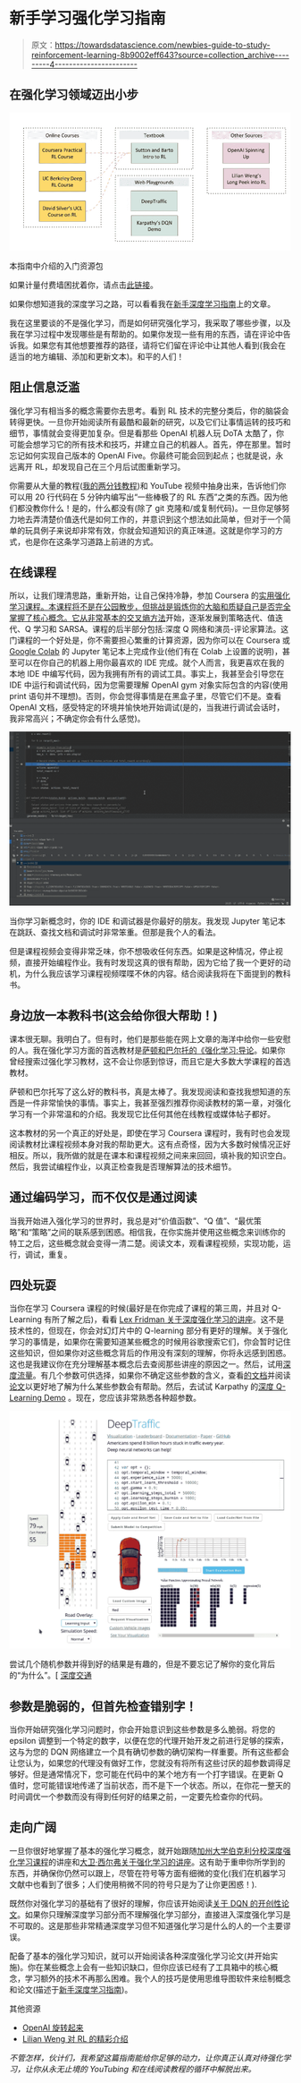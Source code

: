 # 新手学习强化学习指南

> 原文：<https://towardsdatascience.com/newbies-guide-to-study-reinforcement-learning-8b9002eff643?source=collection_archive---------4----------------------->

## 在强化学习领域迈出小步

![](img/63260ecf5cc83a1cc867357fa21dff18.png)

本指南中介绍的入门资源包

如果计量付费墙困扰着你，请点击[此链接](/newbies-guide-to-study-reinforcement-learning-8b9002eff643?source=friends_link&sk=40504079487b82552aa921d7cfe2c38a)。

如果你想知道我的深度学习之路，可以看看我在[新手深度学习指南](/newbies-guide-to-deep-learning-6bf601c5a98e)上的文章。

我在这里要谈的不是强化学习，而是如何研究强化学习，我采取了哪些步骤，以及我在学习过程中发现哪些是有帮助的。如果你发现一些有用的东西，请在评论中告诉我。如果您有其他想要推荐的路径，请将它们留在评论中让其他人看到(我会在适当的地方编辑、添加和更新文本)。和平的人们！

## 阻止信息泛滥

强化学习有相当多的概念需要你去思考。看到 RL 技术的完整分类后，你的脑袋会转得更快。一旦你开始阅读所有最酷和最新的研究，以及它们让事情运转的技巧和细节，事情就会变得更加复杂。但是看那些 OpenAI 机器人玩 DoTA 太酷了，你可能会想学习它的所有技术和技巧，并建立自己的机器人。首先，停在那里。暂时忘记如何实现自己版本的 OpenAI Five。你最终可能会回到起点；也就是说，永远离开 RL，却发现自己在三个月后试图重新学习。

你需要从大量的教程([我的两分钱教程](https://medium.com/arkflections/tutorial-syndrome-821588bd2fc8))和 YouTube 视频中抽身出来，告诉他们你可以用 20 行代码在 5 分钟内编写出“一些棒极了的 RL 东西”之类的东西。因为他们都没教你什么！是的，什么都没有(除了 git 克隆和/或复制代码)。一旦你足够努力地去弄清楚价值迭代是如何工作的，并意识到这个想法如此简单，但对于一个简单的玩具例子来说却非常有效，你就会知道知识的真正味道。这就是你学习的方式，也是你在这条学习道路上前进的方式。

## 在线课程

所以，让我们理清思路，重新开始，让自己保持冷静，参加 Coursera 的[实用强化学习课程。本课程将不是在公园散步，但挑战是锻炼你的大脑和质疑自己是否完全掌握了核心概念。它从非常基本的](https://www.coursera.org/learn/practical-rl/)[交叉熵方法](https://www.coursera.org/lecture/practical-rl/crossentropy-method-TAT8g)开始，逐渐发展到策略迭代、值迭代、Q 学习和 SARSA。课程的后半部分包括:深度 Q 网络和演员-评论家算法。这门课程的一个好处是，你不需要担心繁重的计算资源，因为你可以在 Coursera 或 [Google Colab](https://colab.research.google.com/) 的 Jupyter 笔记本上完成作业(他们有在 Colab 上设置的说明)，甚至可以在你自己的机器上用你最喜欢的 IDE 完成。就个人而言，我更喜欢在我的本地 IDE 中编写代码，因为我拥有所有的调试工具。事实上，我甚至会引导您在 IDE 中运行和调试代码，因为您需要理解 OpenAI gym 对象实际包含的内容(使用 print 语句并不理想)。否则，你会觉得事情是在黑盒子里，尽管它们不是。查看 OpenAI 文档，感受特定的环境并愉快地开始调试(是的，当我进行调试会话时，我非常高兴；不确定你会有什么感觉)。

![](img/c814a7066004006f261fddf350d42b84.png)

当你学习新概念时，你的 IDE 和调试器是你最好的朋友。我发现 Jupyter 笔记本在跳跃、查找文档和调试时非常笨重。但那是我个人的看法。

但是课程视频会变得非常乏味，你不想吸收任何东西。如果是这种情况，停止视频，直接开始编程作业。我有时发现这真的很有帮助，因为它给了我一个更好的动机，为什么我应该学习课程视频喋喋不休的内容。结合阅读我将在下面提到的教科书。

## 身边放一本教科书(这会给你很大帮助！)

课本很无聊。我明白了。但有时，他们是那些能在网上文章的海洋中给你一些安慰的人。我在强化学习方面的首选教材是[萨顿和巴尔托的《强化学习:导论](https://web.stanford.edu/class/psych209/Readings/SuttonBartoIPRLBook2ndEd.pdf)。如果你曾经搜索过强化学习教材，这不会让你感到惊讶，而且它是大多数大学课程的首选教材。

萨顿和巴尔托写了这么好的教科书，真是太棒了。我发现阅读和查找我想知道的东西是一件非常愉快的事情。事实上，我甚至强烈推荐你阅读教材的第一章，对强化学习有一个非常温和的介绍。我发现它比任何其他在线教程或媒体帖子都好。

这本教材的另一个真正的好处是，即使在学习 Coursera 课程时，我有时也会发现阅读教材比课程视频本身对我的帮助更大。这有点奇怪，因为大多数时候情况正好相反。所以，我所做的就是在课本和课程视频之间来来回回，填补我的知识空白。然后，我尝试编程作业，以真正检查我是否理解算法的技术细节。

## 通过编码学习，而不仅仅是通过阅读

当我开始进入强化学习的世界时，我总是对“价值函数”、“Q 值”、“最优策略”和“策略”之间的联系感到困惑。相信我，在你实施并使用这些概念来训练你的特工之后，这些概念就会变得一清二楚。阅读文本，观看课程视频，实现功能，运行，调试，重复。

## 四处玩耍

当你在学习 Coursera 课程的时候(最好是在你完成了课程的第三周，并且对 Q-Learning 有所了解之后)，看看 [Lex Fridman 关于深度强化学习的讲座](https://www.youtube.com/watch?v=zR11FLZ-O9M)。这不是技术性的，但现在，你会对幻灯片中的 Q-learning 部分有更好的理解。关于强化学习的事情是，如果你在需要知道某些概念的时候用谷歌搜索它们，你会暂时记住这些知识，但如果你对这些概念背后的作用没有深刻的理解，你将永远感到困惑。这也是我建议你在充分理解基本概念后去查阅那些讲座的原因之一。然后，试用[深度流量](https://selfdrivingcars.mit.edu/deeptraffic/)。有几个参数可供选择，如果你不确定这些参数的含义，查看[的文档](https://selfdrivingcars.mit.edu/deeptraffic-documentation/)并阅读[论文](https://arxiv.org/abs/1801.02805)以更好地了解为什么某些参数会有帮助。然后，去试试 Karpathy 的[深度 Q-Learning Demo](https://cs.stanford.edu/people/karpathy/convnetjs/demo/rldemo.html) 。现在，您应该非常熟悉各种超参数。

![](img/83a33a9160180cc8a51c5c73ef9ef34e.png)

尝试几个随机参数并得到好的结果是有趣的，但是不要忘记了解你的变化背后的“为什么”。[ [深度交通](https://selfdrivingcars.mit.edu/deeptraffic/)

## 参数是脆弱的，但首先检查错别字！

当你开始研究强化学习问题时，你会开始意识到这些参数是多么脆弱。将您的 epsilon 调整到一个特定的数字，以便在您的代理开始开发之前进行足够的探索，这与为您的 DQN 网络建立一个具有确切参数的确切架构一样重要。所有这些都会让您认为，如果您的代理没有做好工作，您就没有将所有这些讨厌的超参数调得足够好。但是通常情况下，您可能在代码中的某个地方有一个打字错误。在更新 Q 值时，您可能错误地传递了当前状态，而不是下一个状态。所以，在你花一整天的时间调优一个参数而没有得到任何好的结果之前，一定要先检查你的代码。

## 走向广阔

一旦你很好地掌握了基本的强化学习概念，就开始跟随[加州大学伯克利分校深度强化学习课程](http://rail.eecs.berkeley.edu/deeprlcourse/)的讲座和[大卫·西尔弗关于强化学习的讲座](http://www0.cs.ucl.ac.uk/staff/d.silver/web/Teaching.html)。这有助于重申你所学到的东西，并确保你仍然可以跟上，尽管在符号等方面有细微的变化(我们在机器学习文献中也看到了很多；人们使用稍微不同的符号只是为了让你更困惑！).

既然你对强化学习的基础有了很好的理解，你应该开始阅读[关于 DQN 的开创性论文](https://www.cs.toronto.edu/~vmnih/docs/dqn.pdf)。如果你只理解深度学习部分而不理解强化学习部分，直接进入深度强化学习是不可取的。这是那些非常精通深度学习但不知道强化学习是什么的人的一个主要谬误。

配备了基本的强化学习知识，就可以开始阅读各种深度强化学习论文(并开始实施)。你在某些概念上会有一些知识缺口，但你应该已经有了工具箱中的核心概念，学习额外的技术不再那么困难。我个人的技巧是使用思维导图软件来绘制概念和论文(描述于[新手深度学习指南](/newbies-guide-to-deep-learning-6bf601c5a98e))。

其他资源

*   [OpenAI 旋转起来](https://spinningup.openai.com/)
*   [Lilian Weng 对 RL 的精彩介绍](https://lilianweng.github.io/lil-log/2018/02/19/a-long-peek-into-reinforcement-learning.html)

*不管怎样，伙计们，我希望这篇指南能给你足够的动力，让你真正认真对待强化学习，让你从永无止境的 YouTubing 和在线阅读教程的循环中解脱出来。*